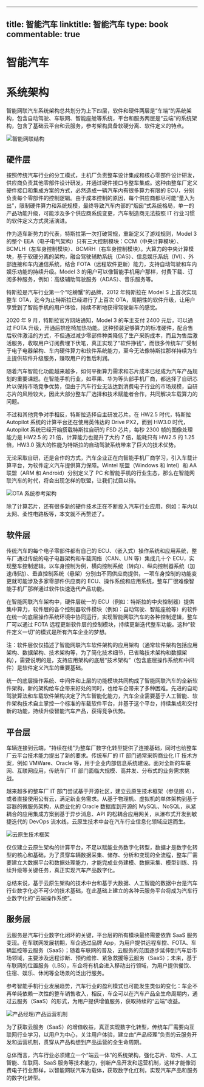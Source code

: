 
---
title: 智能汽车
linktitle: 智能汽车
type: book
commentable: true
---

# 智能汽车

# 系统架构

智能网联汽车系统架构总共划分为上下四层，软件和硬件两层是“车端”的系统架构，包含自动驾驶、车联网、智能座舱等系统，平台和服务两层是“云端”的系统架构，包含了基础云平台和云服务，参考架构具备软硬分离、软件定义的特点。

![智能网联结构](https://ngte-superbed.oss-cn-beijing.aliyuncs.com/superbed/2021/07/26/60fe35f15132923bf8b354f8.jpg)

## 硬件层

按照传统汽车行业的分工模式，主机厂负责整车设计集成和核心零部件设计研发，供应商负责其他零部件设计研发，并通过硬件接口与整车集成。这种由整车厂定义硬件接口和集成方案的方式，必然造成一辆汽车内有很多算力有限的 ECU，分别负责每个零部件的控制逻辑。由于成本控制的原因，每个供应商都尽可能“量入为出”，限制硬件算力和系统规模，最终导致汽车内部的“烟囱”式系统格局，单一的产品功能升级，可能涉及多个供应商系统变更，汽车制造商无法按照 IT 行业习惯的软件定义方式灵活演进。

作为造车新势力的代表，特斯拉第一次打破常规，重新定义了游戏规则，Model 3 的整个 EEA（电子电气架构）只有三大控制模块：CCM（中央计算模块）、BCMLH（左车身控制模块）、BCMRH（右车身控制模块）。大算力的中央计算模块，基于软硬分离的架构，融合驾驶辅助系统（DAS）、信息娱乐系统（IVI）、外部连接和车内通信系统，结合 FOTA（远程软件更新）能力，支持自动驾驶和车内娱乐功能的持续升级。Model 3 的用户可以像智能手机用户那样，付费下载、订阅多种服务，例如：高级辅助驾驶服务（ADAS）、音乐服务等。

特斯拉是汽车行业第一个“吃螃蟹”的品牌，2012 年特斯拉在 Model S 上首次实现整车 OTA，迄今为止特斯拉已经进行了上百次 OTA，周期性的软件升级，让用户享受到了智能手机的用户体验，持续不断地获得驾驶新车的感觉。

2020 年 9 月，特斯拉官方网站通知，Model 3 的车主支付 2400 元后，可以通过 FOTA 升级，开通后排座椅加热功能。这种预装足够算力的标准硬件，配合售后软件激活的方式，不但通过减少零部件种类降低了生产采购成本，而且为售后激活服务，收取用户订阅费埋下伏笔，真正实现了“软件挣钱”，而很多传统车厂受制于电子电器架构、车内硬件算力和软件系统能力，至今无法像特斯拉那样持续为车主提供软件升级服务，赚取用户的售后利润。

随着汽车智能化功能越来越多，如何平衡算力需求和芯片成本已经成为汽车产品规划的重要课题。在智能手机行业，如苹果、华为等头部手机厂商，都选择了自研芯片以保持市场竞争优势，但由于汽车行业无法达到消费电子行业的市场规模，自研芯片的风险较大，因此大部分整车厂选择和技术赋能者合作，共同解决车载算力的问题。

不过和其他竞争对手相反，特斯拉选择自主研发芯片。在 HW2.5 时代，特斯拉 Autopilot 系统的计算平台还在使用英伟达的 Drive PX2，而到 HW3.0 时代，Autopilot 系统已经开始搭载特斯拉自研的 FSD 芯片，每秒 2300 帧的图像处理能力是 HW2.5 的 21 倍，计算能力也提升了大约 7 倍，能耗只有 HW2.5 的 1.25 倍，HW3.0 强大的性能为特斯拉的自动驾驶系统带来了巨大的技术优势。

无论采取自研，还是合作的方式，汽车企业正在向智能手机厂商学习，引入车载计算平台，为软件定义汽车提供算力保障。Wintel 联盟（Windows 和 Intel）和 AA 联盟（ARM 和 Android）分别定义了 PC 和智能手机的行业生态，那么在智能网联汽车的时代，将会出现怎样的联盟，让我们拭目以待。

![OTA 系统参考架构](https://ngte-superbed.oss-cn-beijing.aliyuncs.com/superbed/2021/07/26/60fe36455132923bf8b41eff.jpg)

除了计算芯片，还有很多新的硬件技术正在不断投入汽车行业应用，例如：车内以太网、柔性电路板等，本文就不再赘述了。

## 软件层

传统汽车的每个电子零部件都有自己的 ECU、（嵌入式）操作系统和应用系统，整车厂通过传统的电子电器架构和车载网络（CAN、LIN 等）集成几十个 ECU，实现整车控制逻辑。以车身控制为例，横向控制系统（转向）、纵向控制器系统（加速/制动）、垂直控制系统（悬架）分别由不同供应商提供，一项车身控制的功能变更就可能涉及多家零部件供应商的 ECU、操作系统和应用系统，整车厂很难像智能手机厂那样通过软件快速迭代产品功能。

在智能网联汽车架构中，硬件层统一的 ECU（例如：特斯拉的中央控制器）提供集中算力，软件层的各个控制器软件模块（例如：自动驾驶、智能座舱等）的软件在统一的底层操作系统环境中协同运行，实现智能网联汽车的各种控制逻辑，整车厂可以通过 FOTA 远程更新软件层的控制模块，持续更新迭代整车功能。这种“软件定义一切”的模式是所有汽车企业的梦想。

注：软件层仅仅描述了智能网联汽车软件架构的应用架构（通常软件架构包括应用架构、数据架构、技术架构等，为了简化技术细节，已省略技术架构和数据架构），需要说明的是，支持应用架构的底层“技术架构”（包含底层操作系统和中间件）是软件定义汽车的重要基础。

统一的底层操作系统、中间件和上层的功能模块共同构成了智能网联汽车的全新软件架构，新的架构给车企带来好处的同时，也给车企带来了多种困难。先进的自动驾驶算法和车载软件架构决定了汽车智能化能力，汽车企业需要基于人工智能、软件架构技术自主掌控一个标准的车载软件平台，并基于这个平台，持续集成和交付新的功能，持续升级智能汽车产品，获得竞争优势。

## 平台层

车辆连接到云端，“持续在线”为整车厂数字化转型提供了连接基础，同时也给整车厂云平台技术能力提出了新的要求。传统车厂的 IT 部门通常采购商业化 IT 技术方案，例如 VMWare、Oracle 等，用于企业内部信息系统建设。面对全新的车联网、互联网应用，传统车厂 IT 部门面临大规模、高并发、分布式的业务需求挑战。

越来越多的整车厂 IT 部门尝试基于开源社区，建立云原生技术框架（参见图 4），或者直接使用公有云，满足新业务需求。从基于物理机、虚拟机的单体架构到基于容器的微服务架构，从商业化的 Oracle 数据库到开源的 MySQL、NoSQL，从紧耦合的应用集成方案到基于异步消息、API 的松耦合应用网关，从瀑布式开发到敏捷迭代的 DevOps 流水线，云原生技术中台在汽车行业信息化领域应运而生。

![云原生技术框架](https://ngte-superbed.oss-cn-beijing.aliyuncs.com/superbed/2021/07/26/60fe36ad5132923bf8b515c4.jpg)

仅仅建立云原生架构的计算平台，不足以赋能业务数字化转型，数据才是数字化转型的核心和基础，为了贯穿车辆数据采集、储存、分析和变现的全流程，整车厂需要建立大数据平台和数据处理能力，才能完成业务建模、数据采集、模型训练、持续升级等关键任务，真正实现汽车产品数字化。

总结来说，基于云原生架构的技术中台和基于大数据、人工智能的数据中台是汽车行业数字化必不可少的技术基础，在此基础上建立的各种云服务平台将成为汽车行业数字化的“云端操作系统”。

## 服务层

云服务是汽车行业数字化闭环的关键，平台层的所有模块最终需要依靠 SaaS 服务变现。在车联网发展初期，车企通过品牌 App，为用户提供远程车控、FOTA、车辆监控等云服务（SaaS）；随着车联网的普及，云服务的范围逐步延伸到汽车后市场领域，主要涉及远程诊断、预约维修、紧急救援等云服务（SaaS）；未来，基于车联网的位置服务（LBS），车企将有机会进入移动出行领域，为用户提供餐饮、住宿、娱乐、休闲等全场景的泛出行服务。

参考智能手机行业发展趋势，汽车行业的盈利模式也可能发生类似的变化：车企不再单纯依赖一次性的整车销售收入，相反，车企可以在汽车产品全生命周期内，通过云服务（SaaS）的形式，为用户提供增值服务，获取持续的“云端”收益。

![产品经理/产品运营机制](https://ngte-superbed.oss-cn-beijing.aliyuncs.com/superbed/2021/07/26/60fe36e65132923bf8b59e38.jpg)

为了获取云服务（SaaS）的增值收益，真正实现数字化转型，传统车厂需要向互联网行业学习，以用户为中心，关注用户体验，建立由“产品经理”负责的云服务开发和运营机制，贯穿从产品构想到产品运营的全生命周期。

总体而言，汽车行业必须建立一个“端云一体”的系统架构，强化芯片、软件、人工智能、车联网、SaaS 服务等技术能力，创新产品开发和运营机制，这样才能像消费电子行业那样，以智能网联汽车为载体，获取数字化红利，实现汽车产品和服务的数字化转型。

    